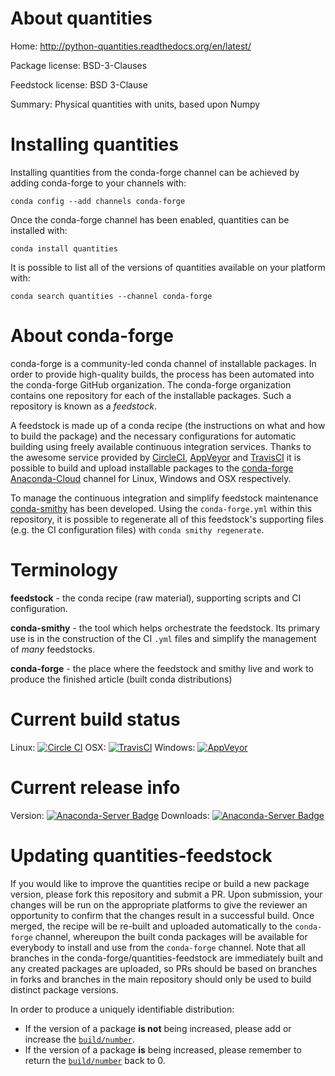 About quantities
================

Home: http://python-quantities.readthedocs.org/en/latest/

Package license: BSD-3-Clauses

Feedstock license: BSD 3-Clause

Summary: Physical quantities with units, based upon Numpy



Installing quantities
=====================

Installing quantities from the conda-forge channel can be achieved by adding conda-forge to your channels with:

```
conda config --add channels conda-forge
```

Once the conda-forge channel has been enabled, quantities can be installed with:

```
conda install quantities
```

It is possible to list all of the versions of quantities available on your platform with:

```
conda search quantities --channel conda-forge
```


About conda-forge
=================

conda-forge is a community-led conda channel of installable packages.
In order to provide high-quality builds, the process has been automated into the
conda-forge GitHub organization. The conda-forge organization contains one repository
for each of the installable packages. Such a repository is known as a *feedstock*.

A feedstock is made up of a conda recipe (the instructions on what and how to build
the package) and the necessary configurations for automatic building using freely
available continuous integration services. Thanks to the awesome service provided by
[CircleCI](https://circleci.com/), [AppVeyor](http://www.appveyor.com/)
and [TravisCI](https://travis-ci.org/) it is possible to build and upload installable
packages to the [conda-forge](https://anaconda.org/conda-forge)
[Anaconda-Cloud](http://docs.anaconda.org/) channel for Linux, Windows and OSX respectively.

To manage the continuous integration and simplify feedstock maintenance
[conda-smithy](http://github.com/conda-forge/conda-smithy) has been developed.
Using the ``conda-forge.yml`` within this repository, it is possible to regenerate all of
this feedstock's supporting files (e.g. the CI configuration files) with ``conda smithy regenerate``.


Terminology
===========

**feedstock** - the conda recipe (raw material), supporting scripts and CI configuration.

**conda-smithy** - the tool which helps orchestrate the feedstock.
                   Its primary use is in the construction of the CI ``.yml`` files
                   and simplify the management of *many* feedstocks.

**conda-forge** - the place where the feedstock and smithy live and work to
                  produce the finished article (built conda distributions)

Current build status
====================

Linux: [![Circle CI](https://circleci.com/gh/conda-forge/quantities-feedstock.svg?style=shield)](https://circleci.com/gh/conda-forge/quantities-feedstock)
OSX: [![TravisCI](https://travis-ci.org/conda-forge/quantities-feedstock.svg?branch=master)](https://travis-ci.org/conda-forge/quantities-feedstock)
Windows: [![AppVeyor](https://ci.appveyor.com/api/projects/status/github/conda-forge/quantities-feedstock?svg=True)](https://ci.appveyor.com/project/conda-forge/quantities-feedstock/branch/master)

Current release info
====================
Version: [![Anaconda-Server Badge](https://anaconda.org/conda-forge/quantities/badges/version.svg)](https://anaconda.org/conda-forge/quantities)
Downloads: [![Anaconda-Server Badge](https://anaconda.org/conda-forge/quantities/badges/downloads.svg)](https://anaconda.org/conda-forge/quantities)


Updating quantities-feedstock
=============================

If you would like to improve the quantities recipe or build a new
package version, please fork this repository and submit a PR. Upon submission,
your changes will be run on the appropriate platforms to give the reviewer an
opportunity to confirm that the changes result in a successful build. Once
merged, the recipe will be re-built and uploaded automatically to the
`conda-forge` channel, whereupon the built conda packages will be available for
everybody to install and use from the `conda-forge` channel.
Note that all branches in the conda-forge/quantities-feedstock are
immediately built and any created packages are uploaded, so PRs should be based
on branches in forks and branches in the main repository should only be used to
build distinct package versions.

In order to produce a uniquely identifiable distribution:
 * If the version of a package **is not** being increased, please add or increase
   the [``build/number``](http://conda.pydata.org/docs/building/meta-yaml.html#build-number-and-string).
 * If the version of a package **is** being increased, please remember to return
   the [``build/number``](http://conda.pydata.org/docs/building/meta-yaml.html#build-number-and-string)
   back to 0.
